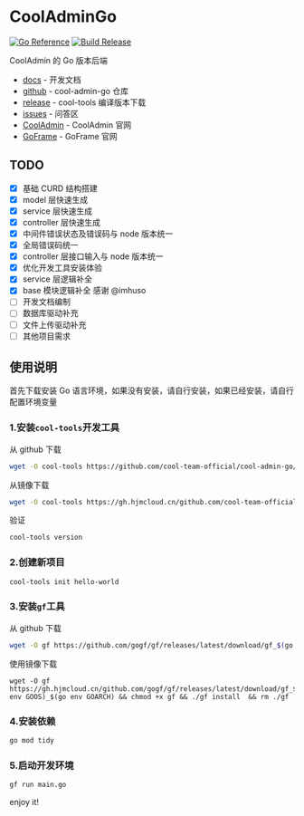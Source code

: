 # CoolAdminGo

[![Go Reference](https://pkg.go.dev/badge/github.com/cool-team-official/cool-admin-go.svg)](https://pkg.go.dev/github.com/cool-team-official/cool-admin-go)
[![Build Release](https://github.com/cool-team-official/cool-admin-go/actions/workflows/release.yml/badge.svg)](https://github.com/cool-team-official/cool-admin-go/actions/workflows/release.yml)

CoolAdmin 的 Go 版本后端


- [docs](https://cooladmingo.github.io) - 开发文档
- [github](https://github.com/cool-team-official/cool-admin-go) - cool-admin-go 仓库
- [release](https://github.com/cool-team-official/cool-admin-go/releases) - cool-tools 编译版本下载
- [issues](https://github.com/cool-team-official/cool-admin-go/issues) - 问答区
- [CoolAdmin](https://cool-js.com) - CoolAdmin 官网
- [GoFrame](https://goframe.org) - GoFrame 官网

## TODO

- [x] 基础 CURD 结构搭建
- [x] model 层快速生成
- [x] service 层快速生成
- [x] controller 层快速生成
- [x] 中间件错误状态及错误码与 node 版本统一
- [x] 全局错误码统一
- [x] controller 层接口输入与 node 版本统一
- [x] 优化开发工具安装体验
- [x] service 层逻辑补全
- [x] base 模块逻辑补全 感谢 @imhuso
- [ ] 开发文档编制
- [ ] 数据库驱动补充
- [ ] 文件上传驱动补充
- [ ] 其他项目需求

## 使用说明

首先下载安装 Go 语言环境，如果没有安装，请自行安装，如果已经安装，请自行配置环境变量

### 1.安装`cool-tools`开发工具

从 github 下载

```bash
wget -O cool-tools https://github.com/cool-team-official/cool-admin-go/releases/latest/download/cool-tools_$(go env GOOS)_$(go env GOARCH) && chmod +x cool-tools && ./cool-tools install  && rm ./cool-tools
```

从镜像下载

```bash
wget -O cool-tools https://gh.hjmcloud.cn/github.com/cool-team-official/cool-admin-go/releases/latest/download/cool-tools_$(go env GOOS)_$(go env GOARCH) && chmod +x cool-tools && ./cool-tools install  && rm ./cool-tools
```

验证

```bash
cool-tools version
```

### 2.创建新项目

```bash
cool-tools init hello-world
```

### 3.安装`gf`工具

从 github 下载

```bash
wget -O gf https://github.com/gogf/gf/releases/latest/download/gf_$(go env GOOS)_$(go env GOARCH) && chmod +x gf && ./gf install  && rm ./gf
```

使用镜像下载

```
wget -O gf https://gh.hjmcloud.cn/github.com/gogf/gf/releases/latest/download/gf_$(go env GOOS)_$(go env GOARCH) && chmod +x gf && ./gf install  && rm ./gf
```

### 4.安装依赖

```bash
go mod tidy
```

### 5.启动开发环境

```bash
gf run main.go
```

enjoy it!

